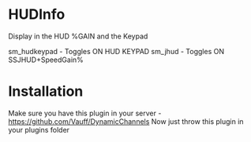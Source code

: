 # HUDInfo
Display in the HUD %GAIN and the Keypad

sm_hudkeypad - Toggles ON HUD KEYPAD
sm_jhud - Toggles ON SSJHUD+SpeedGain%

# Installation
Make sure you have this plugin in your server - https://github.com/Vauff/DynamicChannels
Now just throw this plugin in your plugins folder